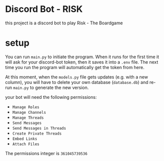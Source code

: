 # Discord Bot - RISK
this project is a discord bot to play Risk - The Boardgame

# setup
You can run `main.py` to initiate the program. When it runs for the first time it will ask for your discord-bot token, then it saves it into a `.env` file. The next time you run the program will automatically get the token from here.

At this moment, when the `models.py` file gets updates (e.g. with a new column), you will have to delete your own database (`database.db`) and re-run `main.py` to generate the new version.

your bot will need the following permissions:

- `Manage Roles`
- `Manage Channels`
- `Manage Threads`
- `Send Messages`
- `Send Messages in Threads`
- `Create Private Threads`
- `Embed Links`
- `Attach Files`

The permissions integer is `361045739536`


